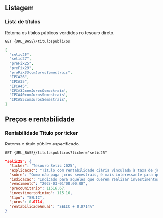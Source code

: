 ## Listagem

### Lista de títulos

Retorna os títulos públicos vendidos no tesouro direto.

`GET {URL_BASE}/titulospublicos`

```json
[
  "selic25",
  "selic27",
  "preFix25",
  "preFix29",
  "preFix33comJurosSemestrais",
  "IPCA26",
  "IPCA35",
  "IPCA45",
  "IPCA32comJurosSemestrais",
  "IPCA40comJurosSemestrais",
  "IPCA55comJurosSemestrais",
]
```

## Preços e rentabilidade

### Rentabilidade Título por ticker

Retorna o título público especificado.

`GET {URL_BASE}/titulospublicos?ticker="selic25"`

```json
"selic25": {
  "ticker": "Tesouro Selic 2025",
  "explicacao": "Título com rentabilidade diária vinculada à taxa de juros da economia (taxa Selic). Isso significa que se a taxa Selic aumentar a sua rentabilidade aumenta e se a taxa Selic diminuir, sua rentabilidade diminui.",
  "sobre": "Como não paga juros semestrais, é mais interessante para quem pode deixar o dinheiro render até o vencimento do investimento ou até quando quiser vender",
  "indicacao": "Indicado para aqueles que querem realizar investimentos de curto prazo",
  "vencimento": "2025-03-01T00:00:00",
  "precoUnitario": 11516.67,
  "investimentoMinimo": 115.16,
  "tipo": "SELIC",
  "juros": 0.0714,
  "rentabilidadeAnual": "SELIC + 0,0714%"
}
```